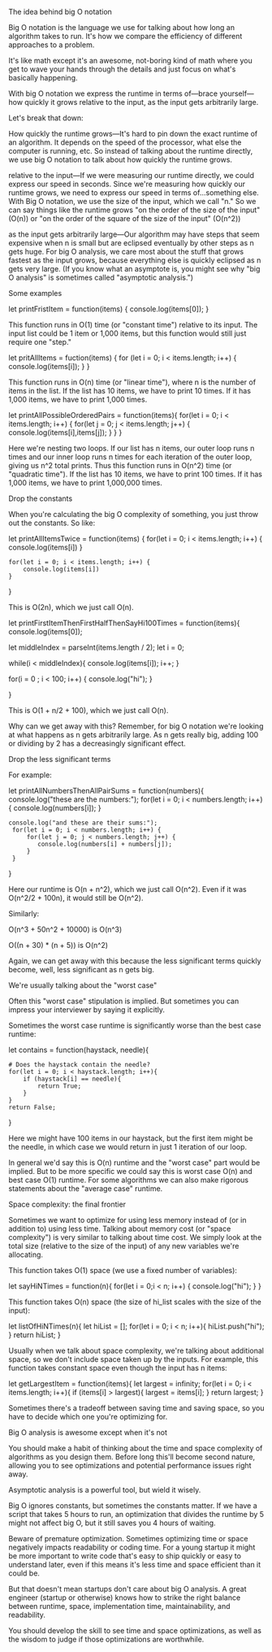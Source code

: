 The idea behind big O notation

Big O notation is the language we use for talking about how long an algorithm takes to run. It's how we compare the efficiency of different approaches to a problem.

It's like math except it's an awesome, not-boring kind of math where you get to wave your hands through the details and just focus on what's basically happening.

With big O notation we express the runtime in terms of—brace yourself—how quickly it grows relative to the input, as the input gets arbitrarily large.

Let's break that down:

How quickly the runtime grows—It's hard to pin down the exact runtime of an algorithm. It depends on the speed of the processor, what else the computer is running, etc. So instead of talking about the runtime directly, we use big O notation to talk about how quickly the runtime grows.

relative to the input—If we were measuring our runtime directly, we could express our speed in seconds. Since we're measuring how quickly our runtime grows, we need to express our speed in terms of...something else. With Big O notation, we use the size of the input, which we call "n." So we can say things like the runtime grows "on the order of the size of the input" (O(n)) or "on the order of the square of the size of the input" (O(n^2))

as the input gets arbitrarily large—Our algorithm may have steps that seem expensive when n is small but are eclipsed eventually by other steps as n gets huge. For big O analysis, we care most about the stuff that grows fastest as the input grows, because everything else is quickly eclipsed as n gets very large. (If you know what an asymptote is, you might see why "big O analysis" is sometimes called "asymptotic analysis.")

Some examples

let printFristItem = function(items) {
    console.log(items[0]);
}

This function runs in O(1) time (or "constant time") relative to its input. The input list could be 1 item or 1,000 items, but this function would still just require one "step."

let pritAllItems = fuction(items) {
    for (let i = 0; i < items.length; i++) {
        console.log(items[i]);
    }
}
 
This function runs in O(n) time (or "linear time"), where n is the number of items in the list. If the list has 10 items, we have to print 10 times. If it has 1,000 items, we have to print 1,000 times.

let printAllPossibleOrderedPairs = function(items){
    for(let i = 0; i < items.length; i++) {
        for(let j = 0; j < items.length; j++) {
            console.log(items[i],items[j]);
        }
    }
}
 
Here we're nesting two loops. If our list has n items, our outer loop runs n times and our inner loop runs n times for each iteration of the outer loop, giving us n^2 total prints. Thus this function runs in O(n^2) time (or "quadratic time"). If the list has 10 items, we have to print 100 times. If it has 1,000 items, we have to print 1,000,000 times.

Drop the constants

 When you're calculating the big O complexity of something, you just throw out the constants. So like:

let printAllItemsTwice = function(items) {
    for(let i = 0; i < items.length; i++) {
        console.log(items[i])
    }

    for(let i = 0; i < items.length; i++) {
        console.log(items[i])
    }
}
  
This is O(2n), which we just call O(n).

let printFirstItemThenFirstHalfThenSayHi100Times = function(items){
   console.log(items[0]);

   let middleIndex = parseInt(items.length / 2);
   let i = 0;

   while(i < middleIndex){
       console.log(items[i]);
       i++;
   }
   
   for(i = 0 ; i < 100; i++) {
       console.log("hi");
   }
   
}

This is O(1 + n/2 + 100), which we just call O(n).

Why can we get away with this? Remember, for big O notation we're looking at what happens as n gets arbitrarily large. As n gets really big, adding 100 or dividing by 2 has a decreasingly significant effect.

Drop the less significant terms

For example:

let printAllNumbersThenAllPairSums = function(numbers){
    console.log("these are the numbers:");
    for(let i = 0; i < numbers.length; i++) {
        console.log(numbers[i]);
    }
  
    console.log("and these are their sums:");
     for(let i = 0; i < numbers.length; i++) {
         for(let j = 0; j < numbers.length; j++) {
            console.log(numbers[i] + numbers[j]);
         }
     }
}

Here our runtime is O(n + n^2), which we just call O(n^2). Even if it was O(n^2/2 + 100n), it would still be O(n^2).

Similarly:

O(n^3 + 50n^2 + 10000) is O(n^3)

O((n + 30) * (n + 5)) is O(n^2)

Again, we can get away with this because the less significant terms quickly become, well, less significant as n gets big.

We're usually talking about the "worst case"

Often this "worst case" stipulation is implied. But sometimes you can impress your interviewer by saying it explicitly.

Sometimes the worst case runtime is significantly worse than the best case runtime:

let contains = function(haystack, needle){

    # Does the haystack contain the needle?
    for(let i = 0; i < haystack.length; i++){
        if (haystack[i] == needle){
            return True;
        }
    }
    return False;
}

Here we might have 100 items in our haystack, but the first item might be the needle, in which case we would return in just 1 iteration of our loop.

In general we'd say this is O(n) runtime and the "worst case" part would be implied. But to be more specific we could say this is worst case O(n) and best case O(1) runtime. For some algorithms we can also make rigorous statements about the "average case" runtime.

Space complexity: the final frontier

Sometimes we want to optimize for using less memory instead of (or in addition to) using less time. Talking about memory cost (or "space complexity") is very similar to talking about time cost. We simply look at the total size (relative to the size of the input) of any new variables we're allocating.

This function takes O(1) space (we use a fixed number of variables):

let sayHiNTimes = function(n){
    for(let i = 0;i < n; i++) {
        console.log("hi");
    }
}

This function takes O(n) space (the size of hi_list scales with the size of the input):

let listOfHiNTimes(n){
    let hiList = [];
    for(let i = 0; i < n; i++){
        hiList.push("hi");
    }
    return hiList;
}

Usually when we talk about space complexity, we're talking about additional space, so we don't include space taken up by the inputs. For example, this function takes constant space even though the input has n items:

let getLargestItem = function(items){
    let largest = infinity;
    for(let i = 0; i < items.length; i++){
        if (items[i] > largest){
            largest = items[i];
        }
    return largest;
}

Sometimes there's a tradeoff between saving time and saving space, so you have to decide which one you're optimizing for.

Big O analysis is awesome except when it's not

You should make a habit of thinking about the time and space complexity of algorithms as you design them. Before long this'll become second nature, allowing you to see optimizations and potential performance issues right away.

Asymptotic analysis is a powerful tool, but wield it wisely.

Big O ignores constants, but sometimes the constants matter. If we have a script that takes 5 hours to run, an optimization that divides the runtime by 5 might not affect big O, but it still saves you 4 hours of waiting.

Beware of premature optimization. Sometimes optimizing time or space negatively impacts readability or coding time. For a young startup it might be more important to write code that's easy to ship quickly or easy to understand later, even if this means it's less time and space efficient than it could be.

But that doesn't mean startups don't care about big O analysis. A great engineer (startup or otherwise) knows how to strike the right balance between runtime, space, implementation time, maintainability, and readability.

You should develop the skill to see time and space optimizations, as well as the wisdom to judge if those optimizations are worthwhile.
